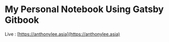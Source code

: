 # My Personal Notebook Using Gatsby Gitbook

Live : [https://anthonylee.asia](https://anthonylee.asia)
